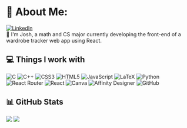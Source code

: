 # 💫 About Me:
[![LinkedIn](https://img.shields.io/badge/LinkedIn-%230077B5.svg?logo=linkedin&logoColor=white)](https://linkedin.com/in/joshuatanx)<br/>
🧣 I'm Josh, a math and CS major currently developing the front-end of a wardrobe tracker web app using React.

## 💻 Things I work with
![C](https://img.shields.io/badge/c-%2300599C.svg?style=flat&logo=c&logoColor=white) ![C++](https://img.shields.io/badge/c++-%2300599C.svg?style=flat&logo=c%2B%2B&logoColor=white) ![CSS3](https://img.shields.io/badge/css3-%231572B6.svg?style=flat&logo=css3&logoColor=white) ![HTML5](https://img.shields.io/badge/html5-%23E34F26.svg?style=flat&logo=html5&logoColor=white) ![JavaScript](https://img.shields.io/badge/javascript-%23323330.svg?style=flat&logo=javascript&logoColor=%23F7DF1E) ![LaTeX](https://img.shields.io/badge/latex-%23008080.svg?style=flat&logo=latex&logoColor=white) ![Python](https://img.shields.io/badge/python-3670A0?style=flat&logo=python&logoColor=ffdd54) ![React Router](https://img.shields.io/badge/React_Router-CA4245?style=flat&logo=react-router&logoColor=white) ![React](https://img.shields.io/badge/react-%2320232a.svg?style=flat&logo=react&logoColor=%2361DAFB) ![Canva](https://img.shields.io/badge/Canva-%2300C4CC.svg?style=flat&logo=Canva&logoColor=white) ![Affinity Designer](https://img.shields.io/badge/affinity%20desginer-%231B72BE.svg?style=flat&logo=affinity-designer&logoColor=white) ![GitHub](https://img.shields.io/badge/github-%23121011.svg?style=flat&logo=github&logoColor=white)
## 📊 GitHub Stats
![](https://github-readme-streak-stats.herokuapp.com/?user=joshuatanx&theme=calm_pink&hide_border=false)
![](https://github-readme-stats.vercel.app/api/top-langs/?username=joshuatanx&theme=calm_pink&hide_border=false&include_all_commits=false&count_private=true&layout=compact)

<!-- Proudly created with GPRM ( https://gprm.itsvg.in ) -->
